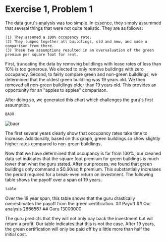 Exercise 1, Problem 1
================
The data guru's analysis was too simple. In essence, they simply assummed that several things that were not quite realistic. They are as follows:

    (1) They assumed a 100% occupancy rate.
    (2) They lumped together all buildlings, old and new, and made a comparison from there.
    (3) These two assumptions resulted in an overvaluation of the green premium per square foot for rent.

First, truncating the data by removing buildlings with lease rates of less than 10% is too generous. We elected to only remove buildings with zero occupancy. Second, to fairly compare green and non-green buildlings, we determined that the oldest green buildling was 19 years old. We then removed all non-green buildlings older than 19 years old. This provides an opportunity for an "apples to apples" comparison.

After doing so, we generated this chart which challenges the guru's first assumption.

``` r
BAOR
```

![baor](https://user-images.githubusercontent.com/47119252/52553900-c5ef5f00-2daa-11e9-835e-e49cae657023.png)

The first several years clearly show that occupancy rates take time to increase. Additionally, based on this graph, green buildings so show slightly higher rates compared to non-green buildlings.

Now that we have determined that occupancy is far from 100%, our cleaned data set indicates that the square foot premium for green buildings is much lower than what the guru stated. After our process, we found that green buildings only command a $0.60/sq ft premium. This substantially increases the period required for a break-even return on investment. The following table shows the payoff over a span of 19 years.

``` r
table
```
Over the 19 year span, this table shows that the guru drastically overestimates the payoff from the green certification.
    ##                Payoff
    ## Our analysis  2666567
    ## Guru         13000000

The guru predicts that they will not only pay back the investment but will return a profit. Our table indicates that this is not the case. After 19 years, the green certification will only be paid off by a little more than half the initial cost. 
